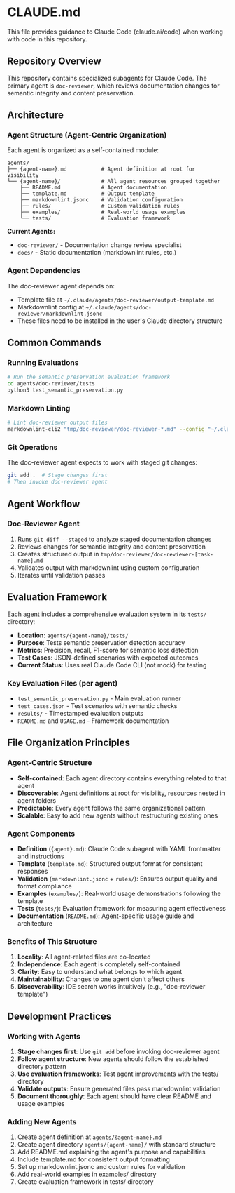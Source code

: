 # CLAUDE.md

This file provides guidance to Claude Code (claude.ai/code) when working with code in this repository.

## Repository Overview

This repository contains specialized subagents for Claude Code. The primary agent is `doc-reviewer`, which reviews documentation changes for semantic integrity and content preservation.

## Architecture

### Agent Structure (Agent-Centric Organization)
Each agent is organized as a self-contained module:

```
agents/
├── {agent-name}.md           # Agent definition at root for visibility
└── {agent-name}/             # All agent resources grouped together
    ├── README.md             # Agent documentation
    ├── template.md           # Output template
    ├── markdownlint.jsonc    # Validation configuration
    ├── rules/                # Custom validation rules
    ├── examples/             # Real-world usage examples
    └── tests/                # Evaluation framework
```

**Current Agents:**
- `doc-reviewer/` - Documentation change review specialist
- `docs/` - Static documentation (markdownlint rules, etc.)

### Agent Dependencies
The doc-reviewer agent depends on:
- Template file at `~/.claude/agents/doc-reviewer/output-template.md`
- Markdownlint config at `~/.claude/agents/doc-reviewer/markdownlint.jsonc`
- These files need to be installed in the user's Claude directory structure

## Common Commands

### Running Evaluations
```bash
# Run the semantic preservation evaluation framework
cd agents/doc-reviewer/tests
python3 test_semantic_preservation.py
```

### Markdown Linting
```bash
# Lint doc-reviewer output files
markdownlint-cli2 "tmp/doc-reviewer/doc-reviewer-*.md" --config "~/.claude/agents/doc-reviewer/markdownlint.jsonc"
```

### Git Operations
The doc-reviewer agent expects to work with staged git changes:
```bash
git add .  # Stage changes first
# Then invoke doc-reviewer agent
```

## Agent Workflow

### Doc-Reviewer Agent
1. Runs `git diff --staged` to analyze staged documentation changes
2. Reviews changes for semantic integrity and content preservation
3. Creates structured output in `tmp/doc-reviewer/doc-reviewer-[task-name].md`
4. Validates output with markdownlint using custom configuration
5. Iterates until validation passes

## Evaluation Framework

Each agent includes a comprehensive evaluation system in its `tests/` directory:
- **Location**: `agents/{agent-name}/tests/`
- **Purpose**: Tests semantic preservation detection accuracy
- **Metrics**: Precision, recall, F1-score for semantic loss detection
- **Test Cases**: JSON-defined scenarios with expected outcomes
- **Current Status**: Uses real Claude Code CLI (not mock) for testing

### Key Evaluation Files (per agent)
- `test_semantic_preservation.py` - Main evaluation runner
- `test_cases.json` - Test scenarios with semantic checks
- `results/` - Timestamped evaluation outputs
- `README.md` and `USAGE.md` - Framework documentation

## File Organization Principles

### Agent-Centric Structure
- **Self-contained**: Each agent directory contains everything related to that agent
- **Discoverable**: Agent definitions at root for visibility, resources nested in agent folders
- **Predictable**: Every agent follows the same organizational pattern
- **Scalable**: Easy to add new agents without restructuring existing ones

### Agent Components
- **Definition** (`{agent}.md`): Claude Code subagent with YAML frontmatter and instructions
- **Template** (`template.md`): Structured output format for consistent responses
- **Validation** (`markdownlint.jsonc` + `rules/`): Ensures output quality and format compliance
- **Examples** (`examples/`): Real-world usage demonstrations following the template
- **Tests** (`tests/`): Evaluation framework for measuring agent effectiveness
- **Documentation** (`README.md`): Agent-specific usage guide and architecture

### Benefits of This Structure
1. **Locality**: All agent-related files are co-located
2. **Independence**: Each agent is completely self-contained
3. **Clarity**: Easy to understand what belongs to which agent
4. **Maintainability**: Changes to one agent don't affect others
5. **Discoverability**: IDE search works intuitively (e.g., "doc-reviewer template")

## Development Practices

### Working with Agents
1. **Stage changes first**: Use `git add` before invoking doc-reviewer agent
2. **Follow agent structure**: New agents should follow the established directory pattern
3. **Use evaluation frameworks**: Test agent improvements with the tests/ directory
4. **Validate outputs**: Ensure generated files pass markdownlint validation
5. **Document thoroughly**: Each agent should have clear README and usage examples

### Adding New Agents
1. Create agent definition at `agents/{agent-name}.md`
2. Create agent directory `agents/{agent-name}/` with standard structure
3. Add README.md explaining the agent's purpose and capabilities
4. Include template.md for consistent output formatting
5. Set up markdownlint.jsonc and custom rules for validation
6. Add real-world examples in examples/ directory
7. Create evaluation framework in tests/ directory